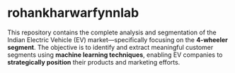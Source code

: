 # rohankharwarfynnlab
This repository contains the complete analysis and segmentation of the Indian Electric Vehicle (EV) market—specifically focusing on the **4-wheeler segment**. The objective is to identify and extract meaningful customer segments using **machine learning techniques**, enabling EV companies to **strategically position** their products and marketing efforts.
